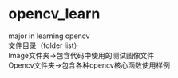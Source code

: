 # opencv_learn
major in learning opencv\
文件目录（folder list）\
Image文件夹->包含代码中使用的测试图像文件\
Opencv文件夹->包含各种opencv核心函数使用样例
